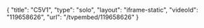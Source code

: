 {
    "title": "C5V1",
    "type": "solo",
    "layout": "iframe-static",
    "videoId": "119658626",
    "url": "\/tvpembed\/119658626"
}